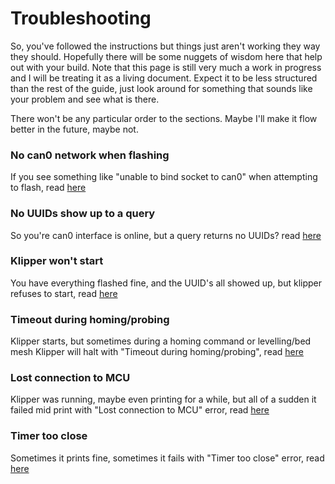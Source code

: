 # Troubleshooting

So, you've followed the instructions but things just aren't working they way they should. Hopefully there will be some nuggets of wisdom here that help out with your build. Note that this page is still very much a work in progress and I will be treating it as a living document. Expect it to be less structured than the rest of the guide, just look around for something that sounds like your problem and see what is there.

There won't be any particular order to the sections. Maybe I'll make it flow better in the future, maybe not.

### No can0 network when flashing

If you see something like "unable to bind socket to can0" when attempting to flash, read [here](./no_can0.md)


### No UUIDs show up to a query

So you're can0 interface is online, but a query returns no UUIDs? read [here](./no_uuid.md)


### Klipper won't start

You have everything flashed fine, and the UUID's all showed up, but klipper refuses to start, read [here](./klipper_fail_to_start.md)


### Timeout during homing/probing

Klipper starts, but sometimes during a homing command or levelling/bed mesh Klipper will halt with "Timeout during homing/probing", read [here](./timeout_during_homing_probing.md)

### Lost connection to MCU

Klipper was running, maybe even printing for a while, but all of a sudden it failed mid print with "Lost connection to MCU" error, read [here](./lost_communication_to_mcu.md)


### Timer too close

Sometimes it prints fine, sometimes it fails with "Timer too close" error, read [here](./timer_too_close.md)
